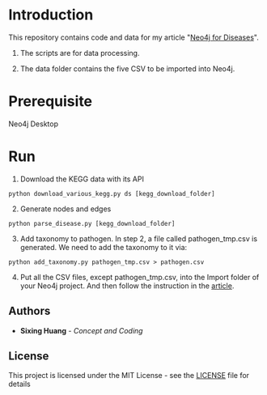 

# Introduction

  

  

This repository contains code and data for my article "[Neo4j for Diseases](https://towardsdatascience.com/neo4j-for-diseases-959dffb5b479)".

1. The scripts are for data processing.

  

2. The data folder contains the five CSV to be imported into Neo4j.

  

  

# Prerequisite

Neo4j Desktop
  

# Run


  
1. Download the KEGG data with its API
```console
python download_various_kegg.py ds [kegg_download_folder]
```
 
2. Generate nodes and edges
```console
python parse_disease.py [kegg_download_folder]
```
3. Add taxonomy to pathogen. In step 2, a file called pathogen_tmp.csv is generated. We need to add the taxonomy to it via:

```console
python add_taxonomy.py pathogen_tmp.csv > pathogen.csv
```

4. Put all the CSV files, except pathogen_tmp.csv, into the Import folder of your Neo4j project. And then follow the instruction in the [article](https://towardsdatascience.com/neo4j-for-diseases-959dffb5b479).
  

## Authors

  

*  **Sixing Huang** - *Concept and Coding*

  

## License

  

This project is licensed under the MIT License - see the [LICENSE](LICENSE) file for details
